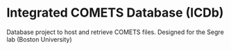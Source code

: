 # Integrated COMETS Database (ICDb)
Database project to host and retrieve COMETS files. Designed for the Segre lab (Boston University)
